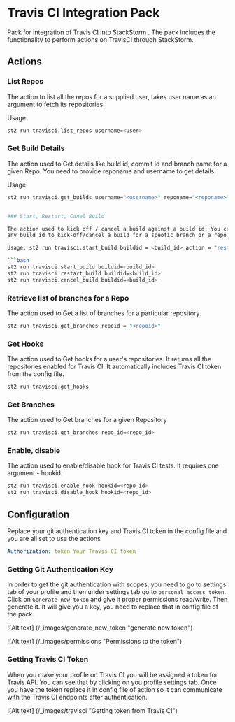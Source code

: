 # Travis CI Integration Pack

Pack for integration of Travis CI into StackStorm . The pack includes the
functionality to perform actions on TravisCI through StackStorm.

## Actions

### List Repos

The action to list all the repos for a supplied user, takes user name as an
argument to fetch its repositories.

Usage:

```bash
st2 run travisci.list_repos username=<user>
```

### Get Build Details

The action used to Get details like build id, commit id and branch name for a
given Repo. You need to provide reponame and username to get details.

Usage:

```bash
st2 run travisci.get_builds username="<username>" reponame="<reponame>"


### Start, Restart, Canel Build

The action used to kick off / cancel a build against a build id. You can supply
any build id to kick-off/cancel a build for a speofic branch or a repo.

Usage: st2 run travisci.start_build buildid = <build_id> action = "restart/cancel"

```bash
st2 run travisci.start_build buildid=<build_id>
st2 run travisci.restart_build buildid=<build_id>
st2 run travisci.cancel_build buildid=<build_id>
```

### Retrieve list of branches for a Repo

The action used to Get a list of branches for a particular repository.

```bash
st2 run travisci.get_branches repoid = "<repoid>"
```

### Get Hooks

The action used to Get hooks for a user's repositories. It returns all the
repositories enabled for Travis CI. It automatically includes Travis CI token
from the config file.

```bash
st2 run travisci.get_hooks
```

### Get Branches

The action used to Get branches for a given Repository

```bash
st2 run travisci.get_branches repo_id=<repo_id>
```

### Enable, disable

The action used to enable/disable hook for Travis CI tests. It requires one
argument - hookid.

```bash
st2 run travisci.enable_hook hookid=<repo_id>
st2 run travisci.disable_hook hookid=<repo_id>
```

## Configuration

Replace your git authentication key and Travis CI token in the config file and
you are all set to use the actions

```yaml
Authorization: token Your Travis CI token
```

### Getting Git Authentication Key

In order to get the git authentication with scopes, you need to go to settings
tab of your profile and then under settings tab go to `personal access token`.
Click on `Generate new token` and give it proper permissions read/write. Then
generate it. It will give you a key, you need to replace that in config file of
the pack.

![Alt text] (/_images/generate_new_token  "generate new token")


![Alt text] (/_images/permissions "Permissions to the token")

### Getting Travis CI Token

When you make your profile on Travis CI you will be assigned a token for Travis
API. You can see that by clicking on you profile settings tab. Once you have
the token replace it in config file of action so it can communicate with the
Travis CI endpoints after authentication.

![Alt text] (/_images/travisci "Getting token from Travis CI")
